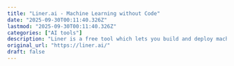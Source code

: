 ```yaml
---
title: "Liner.ai - Machine Learning without Code"
date: "2025-09-30T00:11:40.326Z"
lastmod: "2025-09-30T00:11:40.326Z"
categories: ["AI tools"]
description: "Liner is a free tool which lets you build and deploy machine learning applications within minutes. No coding or expertise in machine learning required."
original_url: "https://liner.ai/"
draft: false
---
```

